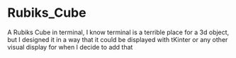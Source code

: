 # Rubiks_Cube
A Rubiks Cube in terminal, I know terminal is a terrible place for a 3d object, but I designed it in a way that it could be displayed with tKinter or any other visual display for when I decide to add that
